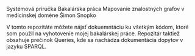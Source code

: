 Systémová príručka
Bakalárska práca 
Mapovanie znalostných grafov v medicínskej doméne
Šimon Snopko

V tomto repozitáte môžete nájsť dokuemntáciu ku všetkým kódom, ktoré som použil na vyhotovenie mojej bakalárskej práce.
Repozitár taktiež obsahuje prečinok Queries, kde sa nachádza dokumentácia dopytov v jazyku SPARQL.
